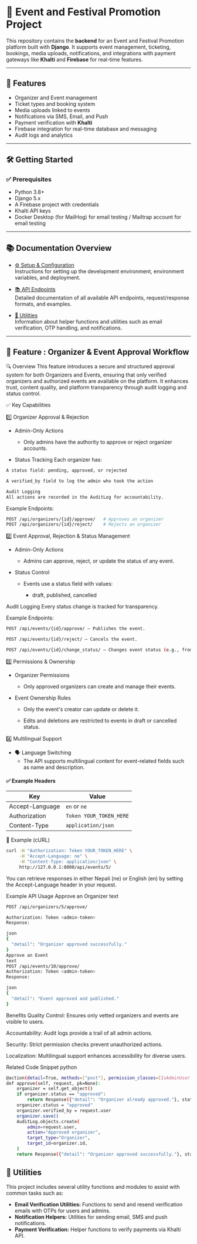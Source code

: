 # 🎉 Event and Festival Promotion Project

This repository contains the **backend** for an Event and Festival Promotion platform built with **Django**. It supports event management, ticketing, bookings, media uploads, notifications, and integrations with payment gateways like **Khalti** and **Firebase** for real-time features.

---

## 🚀 Features

- Organizer and Event management
- Ticket types and booking system
- Media uploads linked to events
- Notifications via SMS, Email, and Push
- Payment verification with **Khalti**
- Firebase integration for real-time database and messaging
- Audit logs and analytics

---

## 🛠 Getting Started

### ✅ Prerequisites

- Python 3.8+
- Django 5.x
- A Firebase project with credentials
- Khalti API keys
- Docker Desktop (for MailHog) for email testing / Mailtrap account for email testing

---

## 📚 Documentation Overview

- [⚙️ Setup & Configuration](docs/setup.md)  
  Instructions for setting up the development environment, environment variables, and deployment.

- [📚 API Endpoints](docs/api_endpoints/README.md)  
  Detailed documentation of all available API endpoints, request/response formats, and examples.
  
- [🧰 Utilities](docs/utilities/UTILITIES.md)  
  Information about helper functions and utilities such as email verification, OTP handling, and notifications.

---

## 🚦 Feature : Organizer & Event Approval Workflow

🔍 Overview
This feature introduces a secure and structured approval system for both Organizers and Events, ensuring that only verified organizers and authorized events are available on the platform. It enhances trust, content quality, and platform transparency through audit logging and status control.

✅ Key Capabilities

1️⃣ Organizer Approval & Rejection

- Admin-Only Actions

  - Only admins have the authority to approve or reject organizer accounts.

- Status Tracking
  Each organizer has:

```bash
A status field: pending, approved, or rejected

A verified_by field to log the admin who took the action

Audit Logging
All actions are recorded in the AuditLog for accountability.

```

Example Endpoints:

```bash
POST /api/organizers/{id}/approve/   # Approves an organizer
POST /api/organizers/{id}/reject/    # Rejects an organizer
```

2️⃣ Event Approval, Rejection & Status Management

- Admin-Only Actions

  - Admins can approve, reject, or update the status of any event.

- Status Control

  - Events use a status field with values:

    - draft, published, cancelled

Audit Logging
Every status change is tracked for transparency.

Example Endpoints:

```bash
POST /api/events/{id}/approve/ — Publishes the event.
```

```bash
POST /api/events/{id}/reject/ — Cancels the event.
```

```bash
POST /api/events/{id}/change_status/ — Changes event status (e.g., from draft to published).
```

3️⃣ Permissions & Ownership

- Organizer Permissions

  - Only approved organizers can create and manage their events.

- Event Ownership Rules

  - Only the event's creator can update or delete it.

  - Edits and deletions are restricted to events in draft or cancelled status.

4️⃣ Multilingual Support

- 🗣️ Language Switching
  - The API supports multilingual content for event-related fields such as name and description.

#### ✅ Example Headers

| Key             | Value                   |
| --------------- | ----------------------- |
| Accept-Language | `en` or `ne`            |
| Authorization   | `Token YOUR_TOKEN_HERE` |
| Content-Type    | `application/json`      |

🧪 Example (cURL)

```bash
curl -H "Authorization: Token YOUR_TOKEN_HERE" \
     -H "Accept-Language: ne" \
     -H "Content-Type: application/json" \
     http://127.0.0.1:8000/api/events/5/
```

You can retrieve responses in either Nepali (ne) or English (en) by setting the Accept-Language header in your request.

Example API Usage
Approve an Organizer
text

```bash
POST /api/organizers/5/approve/
```

```bash
Authorization: Token <admin-token>
Response:

json
{
  "detail": "Organizer approved successfully."
}
Approve an Event
text
POST /api/events/10/approve/
Authorization: Token <admin-token>
Response:

json
{
  "detail": "Event approved and published."
}
```

Benefits
Quality Control: Ensures only vetted organizers and events are visible to users.

Accountability: Audit logs provide a trail of all admin actions.

Security: Strict permission checks prevent unauthorized actions.

Localization: Multilingual support enhances accessibility for diverse users.

Related Code Snippet
python

```bash
@action(detail=True, methods=["post"], permission_classes=[IsAdminUser])
def approve(self, request, pk=None):
    organizer = self.get_object()
    if organizer.status == "approved":
        return Response({"detail": "Organizer already approved."}, status=400)
    organizer.status = "approved"
    organizer.verified_by = request.user
    organizer.save()
    AuditLog.objects.create(
        admin=request.user,
        action="Approved organizer",
        target_type="Organizer",
        target_id=organizer.id,
    )
    return Response({"detail": "Organizer approved successfully."}, status=200)
```

## 🧰 Utilities

This project includes several utility functions and modules to assist with common tasks such as:

- **Email Verification Utilities:** Functions to send and resend verification emails with OTPs for users and admins.
- **Notification Helpers:** Utilities for sending email, SMS and push notifications.
- **Payment Verification:** Helper functions to verify payments via Khalti API.
